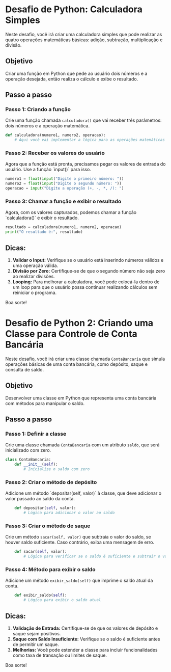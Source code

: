# Desafio de Python: Calculadora Simples

Neste desafio, você irá criar uma calculadora simples que pode realizar as quatro operações matemáticas básicas: adição, subtração, multiplicação e divisão.

## Objetivo
Criar uma função em Python que pede ao usuário dois números e a operação desejada, então realiza o cálculo e exibe o resultado.

## Passo a passo

### Passo 1: Criando a função
Crie uma função chamada `calculadora()` que vai receber três parâmetros: dois números e a operação matemática.

```python
def calculadora(numero1, numero2, operacao):
    # Aqui você vai implementar a lógica para as operações matemáticas
```

### Passo 2: Receber os valores do usuário
Agora que a função está pronta, precisamos pegar os valores de entrada do usuário. Use a função \`input()\` para isso.

```python
numero1 = float(input("Digite o primeiro número: "))
numero2 = float(input("Digite o segundo número: "))
operacao = input("Digite a operação (+, -, *, /): ")
```

### Passo 3: Chamar a função e exibir o resultado
Agora, com os valores capturados, podemos chamar a função \`calculadora()\` e exibir o resultado.

```python
resultado = calculadora(numero1, numero2, operacao)
print("O resultado é:", resultado)
```

## Dicas:

1. **Validar o Input:** Verifique se o usuário está inserindo números válidos e uma operação válida.
2. **Divisão por Zero:** Certifique-se de que o segundo número não seja zero ao realizar divisões.
3. **Looping:** Para melhorar a calculadora, você pode colocá-la dentro de um loop para que o usuário possa continuar realizando cálculos sem reiniciar o programa.

Boa sorte!

# Desafio de Python 2: Criando uma Classe para Controle de Conta Bancária

Neste desafio, você irá criar uma classe chamada `ContaBancaria` que simula operações básicas de uma conta bancária, como depósito, saque e consulta de saldo.

## Objetivo
Desenvolver uma classe em Python que representa uma conta bancária com métodos para manipular o saldo.

## Passo a passo

### Passo 1: Definir a classe
Crie uma classe chamada `ContaBancaria` com um atributo `saldo`, que será inicializado com zero.

```python
class ContaBancaria:
    def __init__(self):
        # Inicialize o saldo com zero
```

### Passo 2: Criar o método de depósito
Adicione um método \`depositar(self, valor)\` à classe, que deve adicionar o valor passado ao saldo da conta.

```python
    def depositar(self, valor):
        # Lógica para adicionar o valor ao saldo
```

### Passo 3: Criar o método de saque
Crie um método `sacar(self, valor)` que subtraia o valor do saldo, se houver saldo suficiente. Caso contrário, exiba uma mensagem de erro.

```python
    def sacar(self, valor):
        # Lógica para verificar se o saldo é suficiente e subtrair o valor
```

### Passo 4: Método para exibir o saldo
Adicione um método `exibir_saldo(self)` que imprime o saldo atual da conta.

```python
    def exibir_saldo(self):
        # Lógica para exibir o saldo atual
```

## Dicas:

1. **Validação de Entrada:** Certifique-se de que os valores de depósito e saque sejam positivos.
2. **Saque com Saldo Insuficiente:** Verifique se o saldo é suficiente antes de permitir um saque.
3. **Melhorias:** Você pode estender a classe para incluir funcionalidades como taxa de transação ou limites de saque.

Boa sorte!

